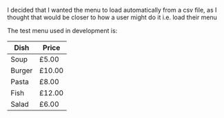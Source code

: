 I decided that I wanted the menu to load automatically from a csv file, as I thought that would be closer to how a user might do it i.e. load their menu 

The test menu used in development is:

Dish | Price
------ | ------
Soup | £5.00
Burger | £10.00
Pasta | £8.00
Fish | £12.00
Salad | £6.00

